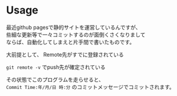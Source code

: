 # Usage

最近github pagesで静的サイトを運営しているんですが、  
些細な更新等で一々コミットするのが面倒くさくなりまして  
ならば、自動化してしまえと片手間で書いたものです。

大前提として、
Remote先がすでに登録されている  

 ```git remote -v``` でpush先が確定されている  

その状態でこのプログラムを走らせると、  
 ```Commit Time:年/月/日 時:分``` のコミットメッセージでコミットされます。  
